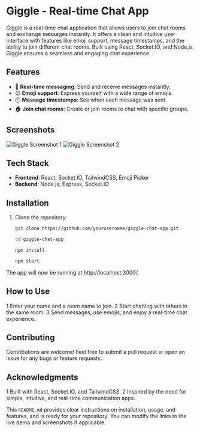 # Giggle - Real-time Chat App

Giggle is a real-time chat application that allows users to join chat rooms and exchange messages instantly. It offers a clean and intuitive user interface with features like emoji support, message timestamps, and the ability to join different chat rooms. Built using React, Socket.IO, and Node.js, Giggle ensures a seamless and engaging chat experience.

## Features

- 🔗 **Real-time messaging**: Send and receive messages instantly.
- 😊 **Emoji support**: Express yourself with a wide range of emojis.
- 🕒 **Message timestamps**: See when each message was sent.
- 🏠 **Join chat rooms**: Create or join rooms to chat with specific groups.


## Screenshots

![Giggle Screenshot 1](https://i.postimg.cc/MGc6xtDy/image.png)
![Giggle Screenshot 2](https://i.postimg.cc/PxR5Y95V/chatApp.png)

## Tech Stack

- **Frontend**: React, Socket.IO, TailwindCSS, Emoji Picker
- **Backend**: Node.js, Express, Socket.IO
  
## Installation

1. Clone the repository:
   ```bash
   git clone https://github.com/yourusername/giggle-chat-app.git

   cd giggle-chat-app

   npm install

   npm start
   
  The app will now be running at http://localhost:3000/.

  ## How to Use
  
  1 Enter your name and a room name to join.
  2 Start chatting with others in the same room.
  3 Send messages, use emojis, and enjoy a real-time chat experience.

  ## Contributing

  Contributions are welcome! Feel free to submit a pull request or open an issue for any bugs or feature requests.

  ## Acknowledgments
  1 Built with React, Socket.IO, and TailwindCSS.
  2 Inspired by the need for simple, intuitive, and real-time communication apps.
  
This `README.md` provides clear instructions on installation, usage, and features, and is ready for your repository. You can modify the links to the live demo and screenshots if applicable.



